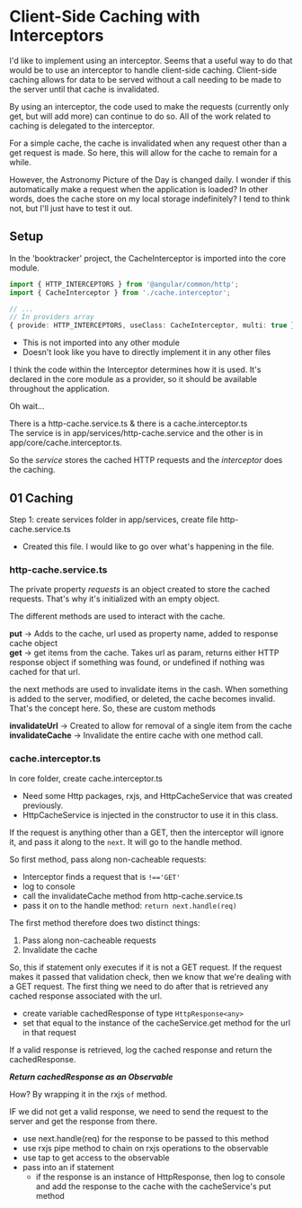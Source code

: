 # Client-Side Caching with Interceptors

I'd like to implement using an interceptor.
Seems that a useful way to do that would be to use an interceptor to handle client-side caching.
Client-side caching allows for data to be served without a call needing to be made to the server until that cache is invalidated.  

By using an interceptor, the code used to make the requests (currently only get, but will add more) can continue to do so.
All of the work related to caching is delegated to the interceptor.  

For a simple cache, the cache is invalidated when any request other than a get request is made.
So here, this will allow for the cache to remain for a while.  

However, the Astronomy Picture of the Day is changed daily. I wonder if this automatically make a request when the application is loaded?
In other words, does the cache store on my local storage indefinitely?
I tend to think not, but I'll just have to test it out.  

## Setup

In the 'booktracker' project, the CacheInterceptor is imported into the core module.

```ts
import { HTTP_INTERCEPTORS } from '@angular/common/http';
import { CacheInterceptor } from './cache.interceptor';

// ...
// In providers array
{ provide: HTTP_INTERCEPTORS, useClass: CacheInterceptor, multi: true }
```

- This is not imported into any other module
- Doesn't look like you have to directly implement it in any other files  

I think the code within the Interceptor determines how it is used.
It's declared in the core module as a provider, so it should be available throughout the application.  

Oh wait...  

There is a http-cache.service.ts & there is a cache.interceptor.ts  
The service is in app/services/http-cache.service and the other is in app/core/cache.interceptor.ts.  

So the *service* stores the cached HTTP requests and the *interceptor* does the caching.

## 01 Caching

Step 1: create services folder in app/services, create file http-cache.service.ts

- Created this file. I would like to go over what's happening in the file.  

### http-cache.service.ts

The private property *requests* is an object created to store the cached requests. That's why it's initialized with an empty object.  

The different methods are used to interact with the cache.  

**put** -> Adds to the cache, url used as property name, added to response cache object  
**get** -> get items from the cache. Takes url as param, returns either HTTP response object if something was found, or undefined if nothing was cached for that url.  

the next methods are used to invalidate items in the cash.
When something is added to the server, modified, or deleted, the cache becomes invalid. That's the concept here.
So, these are custom methods

**invalidateUrl** -> Created to allow for removal of a single item from the cache  
**invalidateCache** -> Invalidate the entire cache with one method call.  

### cache.interceptor.ts  

In core folder, create cache.interceptor.ts

- Need some Http packages, rxjs, and HttpCacheService that was created previously.
- HttpCacheService is injected in the constructor to use it in this class.  

If the request is anything other than a GET, then the interceptor will ignore it, and pass it along to the `next`.
It will go to the handle method.  

So first method, pass along non-cacheable requests:

- Interceptor finds a request that is `!=='GET'`
- log to console
- call the invalidateCache method from http-cache.service.ts
- pass it on to the handle method: `return next.handle(req)`  

The first method therefore does two distinct things:

1. Pass along non-cacheable requests
2. Invalidate the cache  

So, this if statement only executes if it is not a GET request.
If the request makes it passed that validation check, then we know that we're dealing with a GET request.
The first thing we need to do after that is retrieved any cached response associated with the url.

- create variable cachedResponse of type `HttpResponse<any>`
- set that equal to the instance of the cacheService.get method for the url in that request  

If a valid response is retrieved, log the cached response and return the cachedResponse.  

***Return cachedResponse as an Observable***  

How?
By wrapping it in the rxjs `of` method.  

IF we did not get a valid response, we need to send the request to the server and get the response from there.

- use next.handle(req) for the response to be passed to this method
- use rxjs pipe method to chain on rxjs operations to the observable
- use tap to get access to the observable
- pass into an if statement
  - if the response is an instance of HttpResponse, then log to console and add the response to the cache with the cacheService's put method
